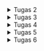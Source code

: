 <details>
    <summary>Tugas 2</summary>
https://storehousepbp.adaptable.app/

1.
>Membuat sebuah proyek Django baru.<br>

Pertama buat direktori dengan nama aplikasi yang dibuat (storehousepbp) terus kalau sudah di inisiasi dengan menjalankan `git init` di cmd yang ada di direktori ini lalu buatlah virtual environment dengan menjalankan `py -m venv env` lalu aktifkan virtual environment tersebut dengan `env\Scripts\activate.bat` untuk di Windows.
Di direktori yang sama buatlah file dengan nama `requirements.txt` lalu tambahkan beberapa dependencies yang diperlukan untuk membuat projek django seperti django, gunicorn dan lain lain. lalu pasang dependencies tersebut dengan menjalankan perintah ini di virtual environment yang tadi sudah di aktifkan `pip install -r requirements.txt`.
Buatlah projek django dengan menjalankan `django-admin startproject storehousepbp .`. nama aplikasi nya sesuai yang ingin dibuat.<br><br>
>Membuat aplikasi dengan nama main pada proyek tersebut.<br>

Untuk membuat aplikasi dengan nama `main` jalankan perintah `py manage.py startapp main`.
Lalu masuk ke `settings.py` di direktori storehousepbp (aplikasi yang dibuat) lalu di bagian `INSTALLED_APPS` tambahkan 'main' ke dalam aplikasi.
>Melakukan routing pada proyek agar dapat menjalankan aplikasi main.<br>

Buatlah file bernama `urls.py` di direktori main lalu isi dengan kode :<br>
<pre>from django.urls import path
from main.views import show_main

app_name = 'main'

urlpatterns = [
    path('', show_main, name='show_main'),
]</pre>
Kemudian, masuk ke `urls.py` yang ada di direktori storehousepbp (aplikasi yang dibuat) kemudian tambahkan beberapa kode seperti :<br>
`from django.urls import path, include` hanya ditambahkan impor include dan <br>
`    path('main/', include('main.urls')),` ditambahkan di dalam urlspatterns <br>
>Membuat model pada aplikasi main dengan nama Item dan memiliki atribut wajib.<br>

Buka file `models.py` di direktori main lalu diisi dengan kode :<br>
<pre>from django.db import models

class Item(models.Model):
    name = models.CharField(max_length=255)
    date_added = models.DateField(auto_now_add=True)
    amount = models.IntegerField()
    description = models.TextField()</pre>
>Membuat sebuah fungsi pada views.py untuk dikembalikan ke dalam sebuah template HTML yang menampilkan nama aplikasi serta nama dan kelas kamu.<br>

Buka file `views.py` di direktori main lalu tambahkan kode :<br>
<pre>from django.shortcuts import render

def show_main(request):
    context = {
        'applications': 'storehousepbp', # isikan dengan nama aplikasi sendiri
        'name': 'Humam Al Labib', #isikan dengan nama sendiri
        'class': 'PBP F' # isikan dengan kelas kalian sendiri
    }

    return render(request, "main.html", context)</pre>
> Membuat sebuah routing pada urls.py aplikasi main untuk memetakan fungsi yang telah dibuat pada views.py.<br>

Buatlah file `urls.py` di direktori main lalu isikan kode : <br>
<pre>from django.urls import path
from main.views import show_main

app_name = 'main'

urlpatterns = [
    path('', show_main, name='show_main'),
]</pre>
>Melakukan deployment ke Adaptable terhadap aplikasi yang sudah dibuat sehingga nantinya dapat diakses oleh teman-temanmu melalui Internet.<br>

Tambahkan * di variabel ALLOWED_HOSTS di settings.py yang ada di direktori storehousepbp (aplikasi yang dibuat)<br>
`ALLOWED_HOSTS = ["*"]`<br>
Karena akun Adaptable sudah di disable jadi sudah tidak bisa di pakai lagi<br>
>Membuat sebuah README.md yang berisi tautan menuju aplikasi Adaptable yang sudah di-deploy, serta jawaban dari beberapa pertanyaan berikut.<br>

Buat file README.md lalu di add, commit, dan push ke dalam github atau buat file README.md di dalam github lalu edit di dalam github

2.<br>![image](https://github.com/humama/storehousepbp/assets/20278539/bef151e5-9d7d-4fcd-ac9e-ab53b90ee6e5)<br>
Kaitan antara urls.py, views.py, models.py, dan berkas HTML adalah dasar dari kerangka kerja Django dalam mengembangkan aplikasi web. Setiap bagian memiliki peran dan tanggung jawabnya sendiri dalam proses pengembangan aplikasi. Berikut adalah penjelasan kaitan masing-masing komponen:

models.py: Berkas ini berisi definisi model-data yang digunakan oleh aplikasi kita. Model adalah abstraksi dari entitas yang akan disimpan dalam database. Kaitan utama antara models.py dan komponen lainnya adalah:<br>
* Kaitan dengan views.py: Model digunakan oleh view untuk mengambil data dari database, memprosesnya, dan mengirimkannya ke template. View dapat menggunakan query database Django (ORM) untuk berinteraksi dengan model dan mendapatkan data yang diperlukan.<br>
views.py: Berkas ini berisi logika aplikasi web kita, termasuk tindakan yang diambil saat pengguna mengunjungi URL tertentu. Kaitan antara views.py dan komponen lainnya adalah:<br>
* Kaitan dengan urls.py: View dihubungkan dengan URL melalui berkas urls.py. kita mendefinisikan path URL yang mengarahkan ke view tertentu. Ketika pengguna mengakses URL tersebut, view yang sesuai akan dijalankan.<br>
* Kaitan dengan models.py: View sering digunakan untuk mengambil data dari model (database) menggunakan Django ORM. View dapat mengambil, memproses, dan mengirimkan data dari model ke template HTML.<br>
* Kaitan dengan berkas HTML: View juga bertanggung jawab untuk merender (mengisi) template HTML dengan data yang diperlukan. View menggunakan template tag Django untuk memasukkan data dari model ke dalam HTML sehingga data tersebut dapat ditampilkan kepada pengguna.

urls.py: Berkas ini berisi konfigurasi URL untuk aplikasi kita. Ini menghubungkan URL dengan view yang sesuai. Kaitan antara urls.py dan komponen lainnya adalah:<br>
* Kaitan dengan views.py: Dalam urls.py, kita mendefinisikan path URL yang mengarahkan ke view tertentu. Ini berarti URL tertentu akan mengeksekusi view yang sesuai saat diakses oleh pengguna.

Berkas HTML (Template): Template HTML digunakan untuk merender tampilan yang akan ditampilkan kepada pengguna. Kaitan antara berkas HTML dan komponen lainnya adalah:<br>
* Kaitan dengan views.py: View menggunakan template untuk merender tampilan. View mengirimkan data dari model ke template agar data tersebut dapat ditampilkan dalam HTML.

Dalam alur kerja tipikal Django, pengguna mengakses URL yang didefinisikan dalam urls.py. URL tersebut mengarahkan ke view yang sesuai dalam views.py. View menggunakan model-data dari models.py untuk mengambil atau memproses data. Kemudian, view merender template HTML yang menggabungkan data dari model dengan tampilan HTML yang sesuai. Hasil akhirnya adalah halaman web yang ditampilkan kepada pengguna.

Ini adalah inti dari pola desain Model-View-Controller (MVC) yang diadopsi oleh Django. Dalam pola ini, models.py berperan sebagai Model, views.py sebagai Controller, dan berkas HTML sebagai View. Django menggunakan pendekatan yang lebih dekat dengan Model-View-Template (MVT), di mana template berperan sebagai View, tetapi konsep dasarnya tetap sama.<br>

3. Berikut adalah beberapa alasan mengapa kita menggunakan virtual environment:

* Isolasi Proyek: Virtual environment memungkinkan kita untuk mengisolasi dependensi proyek tertentu dari lingkungan Python global. Ini berarti kita dapat memiliki versi yang berbeda dari paket Python di setiap proyek tanpa khawatir tentang konflik dependensi. Ini membantu mencegah masalah yang mungkin timbul ketika dua proyek menggunakan versi paket Python yang berbeda.<br>
* Mengelola Dependensi: Dengan venv, kita dapat dengan mudah menginstal, menghapus, dan mengelola paket Python yang dibutuhkan oleh proyek kita. Ini membuat pengelolaan dependensi proyek menjadi lebih teratur.<br>
* Memudahkan Deploy: Ketika kita ingin mengirimkan proyek ke server produksi, kita dapat dengan mudah meng-eksport daftar dependensi yang diperlukan dengan menggunakan requirements.txt, sehingga server produksi dapat menginstal paket-paket yang diperlukan.<br>
Isolasi Kesalahan: Jika ada masalah atau kesalahan dalam salah satu proyek, itu tidak akan mempengaruhi proyek lain yang ada di lingkungan yang sama.

Django Tanpa Virtual Environment

Meskipun kita dapat membuat aplikasi web berbasis Django tanpa menggunakan virtual environment, disarankan untuk selalu menggunakan virtual environment dalam pengembangan Django. Tanpa virtual environment, kita dapat mengalami masalah berikut:

* Konflik Dependensi: Proyek Django satu dapat menggunakan versi paket tertentu, sementara proyek lain menggunakan versi yang berbeda. Ini dapat menyebabkan konflik dependensi dan masalah yang sulit dilacak.<br>
* Kesulitan Manajemen Paket: Tanpa virtual environment, manajemen paket Python menjadi lebih sulit. kita harus berhati-hati dalam menginstal dan menghapus paket agar tidak mempengaruhi sistem Python global.<br>
* Ketergantungan pada Lingkungan Global: Penggunaan paket Python dari sistem global dapat membuat proyek kita bergantung pada versi paket yang ada di lingkungan tersebut, yang mungkin tidak selalu sesuai dengan kebutuhan proyek kita.<br>

4. MVC, MVT, dan MVVM

MVC (Model-View-Controller):

* Model: Bertanggung jawab atas struktur data dan logika bisnis. Ini berinteraksi dengan database.<br>
* View: Menampilkan data kepada pengguna dan menerima input dari pengguna. Ini mengirim permintaan ke Controller.<br>
* Controller: Menerima permintaan dari View, memprosesnya, dan mengirimkan instruksi kepada Model untuk memperbarui data atau mengambil data baru.

MVT (Model-View-Template):

* Model: Sama dengan dalam MVC, mengelola data dan logika bisnis.<br>
* View: Mirip dengan View dalam MVC, bertanggung jawab untuk menampilkan data kepada pengguna dan menerima input.<br>
* Template: Template dalam MVT mirip dengan bagian Controller dalam MVC tradisional, karena mengatur logika presentasi.

MVVM (Model-View-ViewModel):

* Model: Sama dengan dalam MVC dan MVT, mengelola data dan logika bisnis.<br>
* View: Mirip dengan View dalam MVC dan MVT, bertanggung jawab untuk menampilkan data kepada pengguna.<br>
* ViewModel: Bertindak sebagai perantara antara Model dan View. Ini memungkinkan View untuk berinteraksi dengan Model tanpa perlu tahu tentang Model secara langsung.

Perbedaan utama antara ketiganya adalah bagaimana mereka mengatur logika aplikasi dan tampilan. Django menggunakan pendekatan MVT, di mana Template mirip dengan Controller dalam pendekatan MVC tradisional. Django secara otomatis mengelola aliran permintaan HTTP, sehingga developer lebih fokus pada logika aplikasi dan tampilan.
</details>

<details>
    <summary>Tugas 3</summary>
    
1. Perbedaan antara form POST dan form GET dalam Django:

Form POST: Ketika sebuah form dikirim dengan metode POST, data yang dikirim oleh form akan dikirimkan sebagai bagian dari body permintaan HTTP. Data ini tidak akan terlihat di URL. Ini cocok digunakan ketika kita ingin mengirim data yang sensitif atau besar, seperti kata sandi atau file.

Form GET: Saat sebuah form dikirim dengan metode GET, data yang dikirimkan akan disertakan dalam URL sebagai parameter query string. Ini membuat data terlihat dalam URL. Form GET lebih cocok digunakan untuk permintaan pencarian atau tindakan yang dapat dibagikan (shareable), karena URL dapat disalin dan dibuka di browser lain.

2. Perbedaan utama antara XML, JSON, dan HTML dalam konteks pengiriman data:

XML (eXtensible Markup Language): XML adalah format data yang digunakan untuk menyimpan dan mengirim data terstruktur. Ini mengandung informasi tentang struktur data dalam bentuk tag dan atribut. XML sering digunakan dalam pertukaran data antara sistem yang berbeda atau dalam penguraian dokumen seperti RSS atau SOAP.

JSON (JavaScript Object Notation): JSON adalah format data yang sangat ringan dan mudah dibaca oleh manusia. Ini sering digunakan untuk pertukaran data antara aplikasi web modern karena desainnya yang sederhana dan kemampuannya untuk menggambarkan objek dan array dengan baik.

HTML (HyperText Markup Language): HTML adalah bahasa markup yang digunakan untuk membuat halaman web. Meskipun HTML lebih berfokus pada tampilan dan struktur halaman web daripada pertukaran data, beberapa aplikasi web menggunakan teknik seperti web scraping untuk mengekstrak data dari halaman web HTML.

3. Mengapa JSON sering digunakan dalam pertukaran data antara aplikasi web modern:

Ringan: JSON adalah format data yang sangat ringan, baik untuk dikirimkan dan diterima oleh aplikasi web. Ini menghemat bandwidth dan memungkinkan pertukaran data yang efisien.

Mudah Dibaca: JSON mudah dibaca oleh manusia dan mudah untuk diurai oleh aplikasi. Ini membuatnya lebih mudah untuk debugging dan pemahaman data.

Mendukung Struktur Data: JSON mendukung struktur data yang lebih kompleks, termasuk objek dan array. Ini memungkinkan aplikasi untuk mengirim data yang lebih terstruktur daripada format data yang lebih sederhana seperti CSV.

Kompatibilitas dengan Bahasa: JSON dapat dengan mudah diurai dalam berbagai bahasa pemrograman, termasuk JavaScript, Python, Java, dan banyak lainnya. Ini membuatnya menjadi format yang sangat serbaguna untuk pertukaran data antara berbagai aplikasi web.
4. Jelaskan bagaimana cara kamu mengimplementasikan checklist di atas secara step-by-step

>Membuat input form untuk menambahkan objek model pada app sebelumnya.
untuk membuat form maka untuk memudahkan kita akan membuat folder templates di dalam root folder, lalu kita akan membuat template yg bernama `base.html` di dalam folder tersebut. `base.html` akan kita isi seperti :
<pre>
{% load static %}
<!DOCTYPE html>
<html lang="en">
    <head>
        <meta charset="UTF-8">
        <meta name="viewport" content="width=device-width, initial-scale=1.0">
        {% block meta %}
        {% endblock meta %}
    </head>

    <body>
        {% block content %}
        {% endblock content %}
    </body>
</html>
kalau tidak kelihatan maaf karena kode html di sini jadi jalan
</pre>
lalu di dalam file `settings.py` yang ada di dalam subdirektori storehousepbp (nama aplikasi) dan di bagian `TEMPLATES` di baris `DIRS` diisi dengan `BASE_DIR / 'templates'` 
Buat file di dalam direktori `main` dengan nama `forms.py` dan diisi dengan kode:
<pre>
from django.forms import ModelForm
from main.models import Item

class ItemForm(ModelForm):
    class Meta:
        model = Item
        fields = ["name", "amount", "description"]
</pre>
>Tambahkan 5 fungsi views untuk melihat objek yang sudah ditambahkan dalam format HTML, XML, JSON, XML by ID, dan JSON by ID.
untuk bagian HTML kita akan menambahkan beberapa import 
<pre>
from django.http import HttpResponseRedirect
from main.forms import ItemForm
from django.urls import reverse
from .models import Item
</pre>
lalu buat fungsi dengan nama create_item di file tersebut yg terisi:
<pre>def create_item(request):
    form = ItemForm(request.POST or None)

    if form.is_valid() and request.method == "POST":
        form.save()
        return HttpResponseRedirect(reverse('main:show_main'))

    context = {'form': form}
    return render(request, "create_item.html", context)</pre>
dan di fungsi `show_main` kita ubah jadi:
<pre>def show_main(request):
    items = Item.objects.all()

    context = {
        'applications': 'storehousepbp', # isikan dengan nama aplikasi sendiri
        'name': 'Humam Al Labib', #isikan dengan nama sendiri
        'class': 'PBP F', # isikan dengan kelas kalian sendiri
        'items': items
    }

    return render(request, "main.html", context)</pre>
di file `urls.py` yang berada di folder `main` kita import fungsi tadi
<pre>from main.views import show_main, create_item</pre>

lalu tambahkan path url di urlspattern yang ada di `urls.py` di `main`

<pre>path('create-item', create_item, name='create_item'),</pre>

buatlah file bernama `create_item.html` di dalam di direktori `main/templates` lalu diisi :
<pre>
{% extends 'base.html' %} 

{% block meta %}
<title>Create Item</title>
{% endblock meta %}

{% block content %}
<h1>Add New Item</h1>

<form method="POST">
    {% csrf_token %}
    <table>
        {{ form.as_table }}
        <tr>
            <td></td>
            <td>
                <input type="submit" value="Add Item"/>
            </td>
        </tr>
    </table>
</form>

{% endblock %}
kalau tidak kelihatan maaf karena kode html di sini jadi jalan
</pre>
lalu kita tambahkan di `main.html` yaitu:
<pre>
<table>
        <tr>
            <th>Name</th>
            <th>Amount</th>
            <th>Description</th>
            <th>Date Added</th>
        </tr>
    
        {% comment %} Berikut cara memperlihatkan data item di bawah baris ini {% endcomment %}
    
        {% for item in items %}
            <tr>
                <td>{{item.name}}</td>
                <td>{{item.amount}}</td>
                <td>{{item.description}}</td>
                <td>{{item.date_added}}</td>
            </tr>
        {% endfor %}
    </table>
    
    <br />
    
    <a href="{% url 'main:create_item' %}">
        <button>
            Add New Item
        </button>
    </a>
kalau tidak kelihatan maaf karena kode html di sini jadi jalan
</pre>
untuk bagian bonus kita tambahkan di fungsi `show_main` :
<pre>
def show_main(request):
    items = Item.objects.all()
    item_count = 0
    for item in items:
        item_count += item.amount

    context = {
        'applications': 'storehousepbp', # isikan dengan nama aplikasi sendiri
        'name': 'Humam Al Labib', #isikan dengan nama sendiri
        'class': 'PBP F', # isikan dengan kelas kalian sendiri
        'items': items,
        'item_count': item_count
    }

    return render(request, "main.html", context)
</pre>
lalu tambahkan di `main.html`:
<pre>
<p>Kamu menyimpan {{ item_count }} item di dalam aplikasi ini</p>
</pre>
untuk bagian xml, json, xml_by_id dan json_by_id ditambahkan fungsinya di `views.py` :
<pre>
def show_xml(request):
    data = Item.objects.all()
    return HttpResponse(serializers.serialize("xml", data), content_type="application/xml")

def show_json(request):
    data = Item.objects.all()
    return HttpResponse(serializers.serialize("json", data), content_type="application/json")

def show_xml_by_id(request, id):
    data = Item.objects.filter(pk=id)
    return HttpResponse(serializers.serialize("xml", data), content_type="application/xml")

def show_json_by_id(request, id):
    data = Item.objects.filter(pk=id)
    return HttpResponse(serializers.serialize("json", data), content_type="application/json")
</pre>
lalu tambahkan import yang ada di`views.py` jadi ada import :
<pre>from django.http import HttpResponseRedirect, HttpResponse
from main.forms import ItemForm
from django.urls import reverse
from django.shortcuts import render
from .models import Item
from django.core import serializers
</pre>
>Membuat routing URL untuk masing-masing views yang telah ditambahkan pada poin 2.
tambahkan import yang ada di `urls.py` jadi:
<pre>from main.views import show_main, create_item, show_xml, show_json, show_xml_by_id, show_json_by_id
</pre>
lalu tambahkan di urlspattern :
<pre>    path('create-item', create_item, name='create_item'),
    path('xml/', show_xml, name='show_xml'), 
    path('json/', show_json, name='show_json'), 
    path('xml/<int:id>/', show_xml_by_id, name='show_xml_by_id'),
    path('json/<int:id>/', show_json_by_id, name='show_json_by_id'), 
</pre>

HTML:
![HTML](image.png)

XML:
![XML](image-1.png)

JSON:
![JSON](image-2.png)

XML by ID:
![image](https://github.com/humama/storehousepbp/assets/20278539/b88d0415-66b5-44a9-86cf-eb4bca360e3b)

JSON by ID:
![JSON_BY_ID](image-3.png)

</details>
<details>
    <summary>Tugas 4</summary>
1. Apa itu Django UserCreationForm, dan jelaskan apa kelebihan dan kekurangannya?
    Django UserCreationForm:
Django UserCreationForm adalah sebuah formulir bawaan yang disediakan oleh Django untuk memudahkan proses pembuatan akun pengguna (user) dalam aplikasi web yang dibangun dengan Django. Formulir ini secara khusus dirancang untuk mengumpulkan informasi yang diperlukan untuk membuat akun pengguna baru, seperti username, password, dan konfirmasi password. Kelebihan dari UserCreationForm adalah kemudahannya dalam mengelola proses pendaftaran pengguna, termasuk validasi data, enkripsi password, dan integrasi dengan sistem otentikasi Django. Namun, kekurangannya adalah formulir ini dapat memerlukan penyesuaian tambahan jika kita memiliki kebutuhan yang lebih kompleks atau jika kita ingin menambahkan bidang-bidang tambahan pada formulir.

2. Apa perbedaan antara autentikasi dan otorisasi dalam konteks Django, dan mengapa keduanya penting?
Perbedaan antara Autentikasi dan Otorisasi dalam Konteks Django:

Autentikasi adalah proses mengidentifikasi pengguna dan memverifikasi bahwa mereka adalah pengguna yang sah. Dalam Django, ini dilakukan melalui sistem otentikasi yang memeriksa identitas pengguna, seperti username dan password.
Otorisasi adalah proses yang menentukan apa yang diizinkan atau tidak diizinkan oleh pengguna yang telah terautentikasi. Ini berkaitan dengan hak akses pengguna terhadap berbagai fitur atau data dalam aplikasi. Django memiliki sistem otorisasi yang memungkinkan kita untuk mengatur izin pengguna dengan sangat terperinci.
Keduanya penting karena autentikasi mengidentifikasi pengguna, sementara otorisasi mengontrol apa yang dapat mereka lakukan dalam aplikasi. Tanpa autentikasi, kita tidak tahu siapa penggunanya, dan tanpa otorisasi, kita tidak dapat mengendalikan akses mereka.

3. Apa itu cookies dalam konteks aplikasi web, dan bagaimana Django menggunakan cookies untuk mengelola data sesi pengguna?
Cookies dalam Konteks Aplikasi Web dan Penggunaan Django:
Cookies adalah data kecil yang disimpan di sisi klien (misalnya, browser pengguna) dan digunakan oleh server web untuk menyimpan informasi sesi atau pengguna. Dalam Django, kita dapat menggunakan cookies untuk mengelola data sesi pengguna. Misalnya, kita dapat menggunakan cookies untuk mengidentifikasi pengguna yang telah login atau untuk menyimpan preferensi pengguna.

4. Apakah penggunaan cookies aman secara default dalam pengembangan web, atau apakah ada risiko potensial yang harus diwaspadai?
Keamanan Cookies dalam Pengembangan Web:
Penggunaan cookies secara default dalam pengembangan web tidak selalu aman. Beberapa risiko potensial yang perlu diwaspadai termasuk:

Cross-Site Scripting (XSS): Serangan XSS dapat menyusupkan kode berbahaya ke dalam cookies dan membahayakan pengguna.
Cross-Site Request Forgery (CSRF): Serangan CSRF dapat digunakan untuk memanipulasi cookies pengguna tanpa izin.
Data Sensitif: Cookies dapat menyimpan data sensitif seperti token otentikasi. Mereka harus dienkripsi dan diatur dengan hati-hati.
Untuk mengamankan penggunaan cookies, kita perlu memastikan bahwa kita mengimplementasikan tindakan perlindungan keamanan seperti penggunaan HTTPS, sanitasi input, dan memeriksa integritas data cookies. Django memiliki beberapa mekanisme keamanan bawaan yang dapat membantu melindungi cookies, seperti proteksi terhadap CSRF. Tetapi, masih penting untuk memahami risiko dan menerapkan praktik pengembangan yang aman.

5. Jelaskan bagaimana cara kamu mengimplementasikan checklist di atas secara step-by-step
> Mengimplementasikan fungsi registrasi, login, dan logout untuk memungkinkan pengguna untuk mengakses aplikasi sebelumnya dengan lancar.

di `views.py` tambahkan import :
<pre>
import datetime
from django.shortcuts import redirect
from django.contrib.auth.forms import UserCreationForm
from django.contrib import messages  
from django.contrib.auth import authenticate, login, logout
from django.contrib.auth.decorators import login_required
</pre>
untuk register tambahkan fungsi :
<pre>def register(request):
    form = UserCreationForm()

    if request.method == "POST":
        form = UserCreationForm(request.POST)
        if form.is_valid():
            form.save()
            messages.success(request, 'Your account has been successfully created!')
            return redirect('main:login')
    context = {'form':form}
    return render(request, 'register.html', context)</pre>
untuk login tambahkan fungsi :
<pre>
def login_user(request):
    if request.method == 'POST':
        username = request.POST.get('username')
        password = request.POST.get('password')
        user = authenticate(request, username=username, password=password)
        if user is not None:
            login(request, user)
            response = HttpResponseRedirect(reverse("main:show_main")) 
            response.set_cookie('last_login', str(datetime.datetime.now()))
            return response
        else:
            messages.info(request, 'Sorry, incorrect username or password. Please try again.')
    context = {}
    return render(request, 'login.html', context)
</pre>
untuk logout tambahkan fungsi :
<pre>
def logout_user(request):
    logout(request)
    response = HttpResponseRedirect(reverse('main:login'))
    response.delete_cookie('last_login')
    return response
</pre>
lalu sebelum fungsi `show_main` tambahkan line `@login_required(login_url='/login')`
buat `register.html` dan `login.html` di direktori main/templates
di `urls.py` tambahkan import `register, login_user, logout_user`
lalu tambahkan 
<pre>
    path('register/', register, name='register'),
    path('login/', login_user, name='login'),
    path('logout/', logout_user, name='logout'),
</pre>
di `models.py` tambahkan `from django.contrib.auth.models import User`
lalu tambahkan `user = models.ForeignKey(User, on_delete=models.CASCADE)` di dalam class Item
</details>
<details>
    <summary>Tugas 5</summary>
1. Element Selector:

Manfaat: Element selector memungkinkan kita untuk memilih semua elemen HTML dengan tipe tertentu dan mengaplikasikan gaya ke semua elemen tersebut. Ini berguna ketika kita ingin menerapkan gaya serupa pada beberapa elemen HTML yang memiliki tipe yang sama, misalnya semua elemen `<p>` dalam dokumen HTML.
Waktu yang Tepat untuk Menggunakan: kita dapat menggunakan element selector saat kita ingin menerapkan gaya umum pada elemen-elemen dengan tipe tertentu dalam dokumen kita.
2. HTML5 Tag:

HTML5 adalah versi terbaru dari HTML yang membawa sejumlah perubahan dan peningkatan, termasuk pengenalan sejumlah tag baru. Beberapa tag HTML5 yang penting termasuk:
`<header>`: Untuk mengelompokkan elemen-elemen yang berada di bagian atas halaman atau bagian kepala.
`<nav>`: Untuk mengelompokkan elemen-elemen yang berisi menu navigasi.
`<section>`: Untuk mengelompokkan konten dalam sebuah bagian atau subbagian dari dokumen.
`<article>`: Untuk mengelompokkan konten yang dapat berdiri sendiri dan memiliki makna semantik sendiri.
`<footer>`: Untuk mengelompokkan elemen-elemen yang berada di bagian bawah halaman atau bagian kaki.
3. Margin vs. Padding:

Margin: Margin adalah ruang di luar batas elemen. Margin mengontrol jarak antara elemen tersebut dan elemen-elemen lain di sekitarnya.
Padding: Padding adalah ruang di dalam batas elemen, di antara batas elemen dan kontennya sendiri. Padding mengontrol jarak antara konten elemen dan batasnya sendiri.
4. Perbedaan antara Bootstrap dan Tailwind:

Bootstrap:

Bootstrap adalah kerangka kerja CSS yang lebih klasik dan memiliki gaya yang lebih baku.
Memiliki sejumlah komponen siap pakai, seperti tombol, jumbotron, dan kartu.
Lebih mudah digunakan jika kita ingin cepat mendapatkan tampilan yang konsisten.
Memerlukan sedikit penyesuaian jika kita ingin tampilan yang sangat unik.
Tailwind:

Tailwind adalah kerangka kerja CSS yang bersifat utility-first, yang berarti kita membangun tampilan kita dengan menggabungkan kelas-kelas utilitas.
Tidak memiliki banyak komponen siap pakai seperti Bootstrap, tetapi memberikan fleksibilitas yang besar dalam merancang tampilan yang sangat khusus.
Memerlukan lebih banyak penulisan kode HTML untuk membangun tampilan.
Lebih cocok jika kita ingin mengontrol setiap aspek tampilan kita secara detail.
Kapan Menggunakan Bootstrap vs. Tailwind:

kita mungkin ingin menggunakan Bootstrap jika kita membutuhkan prototip atau membangun situs dengan tampilan yang umum dan cepat.
Tailwind cocok jika kita ingin memiliki kendali yang lebih besar atas tampilan kita dan siap untuk menulis lebih banyak kode HTML.
Pilihan antara Bootstrap dan Tailwind tergantung pada proyek kita dan seberapa banyak kontrol yang kita inginkan terhadap tampilan situs kita.
</details>
<details>
    <summary>Tugas 6</summary>
1. Perbedaan antara Asynchronous Programming dan Synchronous Programming:

Asynchronous Programming: Dalam asynchronous programming, operasi-operasi dapat berlangsung secara bersamaan tanpa harus menunggu operasi sebelumnya selesai. Ini memungkinkan program untuk menjalankan tugas-tugas lain saat menunggu operasi lain selesai, yang membuatnya cocok untuk menangani operasi yang mungkin memakan waktu seperti pengambilan data dari server atau operasi I/O.
Synchronous Programming: Synchronous programming adalah paradigma di mana operasi-operasi berjalan secara berurutan, satu per satu. Program akan menunggu operasi saat ini selesai sebelum melanjutkan operasi berikutnya. Ini adalah pendekatan tradisional dalam pemrograman.
Paradigma Event-Driven Programming:
Paradigma event-driven programming adalah pendekatan di mana program merespons peristiwa (events) yang terjadi, seperti tindakan pengguna (misalnya, klik mouse, input pengguna, dll.), dengan menjalankan callback functions yang telah ditentukan. Ini memungkinkan program merespons secara dinamis terhadap interaksi pengguna atau peristiwa lainnya. Dalam tugas ini, contoh penerapannya adalah dalam JavaScript yang digunakan untuk mengendalikan tindakan pengguna, seperti mengklik tombol yang memicu permintaan AJAX saat tindakan pengguna terjadi.

Penerapan Asynchronous Programming pada AJAX:
Asynchronous JavaScript and XML (AJAX) memanfaatkan asynchronous programming untuk melakukan permintaan ke server tanpa harus menghentikan eksekusi kode lain. Ketika Anda membuat permintaan AJAX, permintaan tersebut dapat berlangsung di latar belakang dan akan memanggil callback function ketika respons dari server tiba. Ini memungkinkan aplikasi web untuk tetap responsif saat menunggu respons dari server.

Bandingan antara Fetch API dan jQuery:

Fetch API: Ini adalah API modern yang disediakan oleh browser. Ini mendukung Promise, yang membuat asynchronous programming lebih mudah. Fetch API lebih ringan karena tidak memerlukan library eksternal dan merupakan standar modern. Ini memiliki dukungan yang kuat untuk pengiriman dan penerimaan data, serta dapat mengelola respons dalam berbagai format (seperti JSON atau XML). Fetch API juga memiliki kinerja yang baik.
jQuery: Library jQuery adalah solusi yang lebih tua tetapi masih digunakan secara luas. Ini memberikan utilitas yang kuat untuk berinteraksi dengan DOM dan melakukan permintaan AJAX dengan sintaks yang mudah dipahami. Namun, kelemahan jQuery adalah ukurannya yang lebih besar dibandingkan Fetch API, dan penggunaan library eksternal dapat memperlambat waktu muat aplikasi web. Selain itu, dengan kemajuan JavaScript modern dan fitur bawaan browser, banyak pengembang beralih ke Fetch API.
Pilihan antara keduanya tergantung pada kebutuhan dan tujuan proyek Anda. Jika Anda ingin mengembangkan aplikasi web modern dengan kinerja tinggi, lebih disarankan untuk menggunakan Fetch API karena merupakan teknologi yang lebih baru dan merupakan bagian dari JavaScript standar. Namun, jika Anda memiliki kode legacy atau proyek yang lebih tua, jQuery masih merupakan pilihan yang sah untuk melakukan operasi DOM dan permintaan AJAX.
</details>
